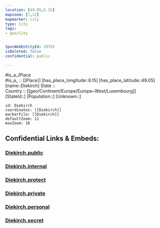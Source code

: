 ```yaml
---
location: [49.05,6.15] 
mapzoom: [7,12] 
mapmarker: city 
type: City
tags:
- geo/City


SpocWebEntityId: 29783
isDeleted: false
confidential: public

---
```

#is_a_/Place  
#is_a_ :: [[Place]] 
[has_place_longitude::6.15] 
[has_place_latitude::49.05] 
[name::Diekirch] 
State ::  
Country :: [[geo/Continent/Europe/Europe~West/Luxembourg]]  
[StateId::] 
[Population::] 
[Unknown::] 


```leaflet
id: Diekirch
coordinates: [[Diekirch]] 
markerFile: [[Diekirch]] 
defaultZoom: 11 
maxZoom: 18
```


## Confidential Links & Embeds: 

### [Diekirch.public](/_public/\Earth\Continent\Europe\Europe~West\France\regions~France\Grand_Est\departments~Grand_Est\Moselle\communes~Moselle\Metz-Campagne\cities~Metz-CampagneDiekirch.public.md) 

### [Diekirch.internal](/_internal/\Earth\Continent\Europe\Europe~West\France\regions~France\Grand_Est\departments~Grand_Est\Moselle\communes~Moselle\Metz-Campagne\cities~Metz-CampagneDiekirch.internal.md) 

### [Diekirch.protect](/_protect/\Earth\Continent\Europe\Europe~West\France\regions~France\Grand_Est\departments~Grand_Est\Moselle\communes~Moselle\Metz-Campagne\cities~Metz-CampagneDiekirch.protect.md) 

### [Diekirch.private](/_private/\Earth\Continent\Europe\Europe~West\France\regions~France\Grand_Est\departments~Grand_Est\Moselle\communes~Moselle\Metz-Campagne\cities~Metz-CampagneDiekirch.private.md) 

### [Diekirch.personal](/_personal/\Earth\Continent\Europe\Europe~West\France\regions~France\Grand_Est\departments~Grand_Est\Moselle\communes~Moselle\Metz-Campagne\cities~Metz-CampagneDiekirch.personal.md) 

### [Diekirch.secret](/_secret/\Earth\Continent\Europe\Europe~West\France\regions~France\Grand_Est\departments~Grand_Est\Moselle\communes~Moselle\Metz-Campagne\cities~Metz-CampagneDiekirch.secret.md)

